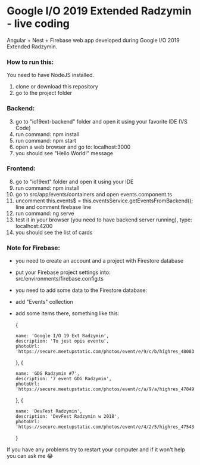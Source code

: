 # Google I/O 2019 Extended Radzymin - live coding
 Angular + Nest + Firebase web app developed during Google I/O 2019 Extended Radzymin.
 
 
 ### How to run this:
 You need to have NodeJS installed.
 1) clone or download this repository
 2) go to the project folder
 
 
 ### Backend:
 3) go to "io19ext-backend" folder and open it using your favorite IDE (VS Code)
 4) run command: npm install
 5) run command: npm start
 6) open a web browser and go to: localhost:3000
 7) you should see "Hello World!" message
 
 
 ### Frontend:
 8) go to "io19ext" folder and open it using your IDE
 9) run command: npm install
 10) go to src/app/events/containers and open events.component.ts
 11) uncomment this.events$ = this.eventsService.getEventsFromBackend(); line and comment firebase line
 12) run command: ng serve
 13) test it in your browser (you need to have backend server running), type: localhost:4200
 14) you should see the list of cards 

 ### Note for Firebase:
 - you need to create an account and a project with Firestore database
 - put your Firebase project settings into: src/environments/firebase.config.ts
 - you need to add some data to the Firestore database:
  - add "Events" collection
  - add some items there, something like this:
  
    {
    
        name: 'Google I/O 19 Ext Radzymin',
        description: 'To jest opis eventu',
        photoUrl: 'https://secure.meetupstatic.com/photos/event/e/9/c/b/highres_480839851.jpeg'
     },
     {
     
        name: 'GDG Radzymin #7',
        description: '7 event GDG Radzymin',
        photoUrl: 'https://secure.meetupstatic.com/photos/event/c/a/9/a/highres_478491866.jpeg'
      },
      {
      
        name: 'DevFest Radzymin',
        description: 'DevFest Radzymin w 2018',
        photoUrl: 'https://secure.meetupstatic.com/photos/event/e/4/2/5/highres_475438405.jpeg'
      }
      
If you have any problems try to restart your computer and if it won't help you can ask me 😂
